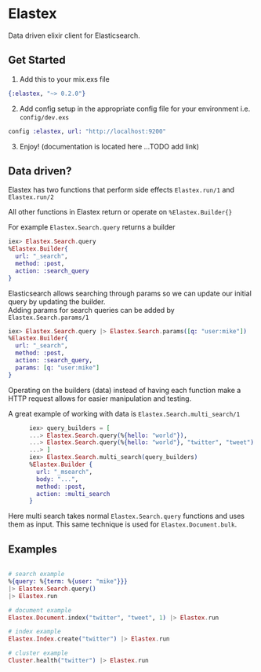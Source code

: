 # Elastex

  Data driven elixir client for Elasticsearch.


## Get Started
1. Add this to your mix.exs file

  ```elixir
  {:elastex, "~> 0.2.0"}
  ```

2.  Add config setup in the appropriate config file for your environment i.e. `config/dev.exs`

  ```elixir
  config :elastex, url: "http://localhost:9200"
  ```

3.  Enjoy! (documentation is located here ...TODO add link)  


## Data driven?
Elastex has two functions that perform side effects `Elastex.run/1` and `Elastex.run/2`

All other functions in Elastex return or operate on `%Elastex.Builder{}`

For example `Elastex.Search.query` returns a builder

```elixir
iex> Elastex.Search.query
%Elastex.Builder{
  url: "_search",
  method: :post,
  action: :search_query
}
```

Elasticsearch allows searching through params so we can update our initial query by updating the builder.  
Adding params for search queries can be added by `Elastex.Search.params/1`


```elixir
iex> Elastex.Search.query |> Elastex.Search.params([q: "user:mike"])
%Elastex.Builder{
  url: "_search",
  method: :post,
  action: :search_query,
  params: [q: "user:mike"]
}
```

Operating on the builders (data) instead of having each function make a HTTP request allows for easier manipulation and testing.

A great example of working with data is `Elastex.Search.multi_search/1`

```elixir
      iex> query_builders = [
      ...> Elastex.Search.query(%{hello: "world"}),
      ...> Elastex.Search.query(%{hello: "world"}, "twitter", "tweet")
      ...> ]
      iex> Elastex.Search.multi_search(query_builders)
      %Elastex.Builder {
        url: "_msearch",
        body: "...",
        method: :post,
        action: :multi_search
      }
```

Here multi search takes normal `Elastex.Search.query` functions and uses them as input.  This same technique is used for `Elastex.Document.bulk`.

## Examples

```elixir

# search example
%{query: %{term: %{user: "mike"}}}
|> Elastex.Search.query()
|> Elastex.run

# document example
Elastex.Document.index("twitter", "tweet", 1) |> Elastex.run

# index example
Elastex.Index.create("twitter") |> Elastex.run

# cluster example
Cluster.health("twitter") |> Elastex.run
```
